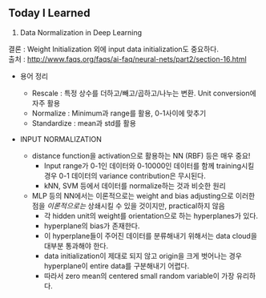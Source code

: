 ## Today I Learned

1. Data Normalization in Deep Learning  

결론 : Weight Initialization 외에 input data initialization도 중요하다.  
출처 : <http://www.faqs.org/faqs/ai-faq/neural-nets/part2/section-16.html>  

- 용어 정리
  - Rescale : 특정 상수를 더하고/빼고/곱하고/나누는 변환. Unit conversion에 자주 활용    
  - Normalize : Minimum과 range를 활용, 0-1사이에 맞추기   
  - Standardize : mean과 std를 활용   
  
- INPUT NORMALIZATION
  - distance function을 activation으로 활용하는 NN (RBF) 등은 매우 중요!  
    - Input range가 0-1인 데이터와 0-10000인 데이터를 함께 training시킬 경우 0-1 데이터의 variance contribution은 무시된다.  
    - kNN, SVM 등에서 데이터를 normalize하는 것과 비슷한 원리  
  - MLP 등의 NN에서는 이론적으로는 weight and bias adjusting으로 이러한 점을 *이론적으로는* 상쇄시킬 수 있을 것이지만, practical하지 않음  
    - 각 hidden unit의 weight를 orientation으로 하는 hyperplanes가 있다.  
    - hyperplane의 bias가 존재한다.   
    - 이 hyperplane들이 주어진 데이터를 분류해내기 위해서는 data cloud을 대부분 통과해야 한다.  
    - data initialization이 제대로 되지 않고 origin을 크게 벗어나는 경우 hyperplane이 entire data를 구분해내기 어렵다.  
    - 따라서 zero mean의 centered small random variable이 가장 유리하다.   
